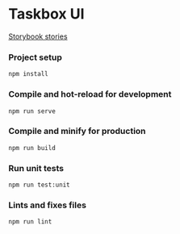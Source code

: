 # Taskbox UI

[Storybook stories](https://vue-storybook-tutorial.netlify.app/)

### Project setup
```
npm install
```
### Compile and hot-reload for development
```
npm run serve
```
### Compile and minify for production
```
npm run build
```
### Run unit tests
```
npm run test:unit
```
### Lints and fixes files
```
npm run lint
```
